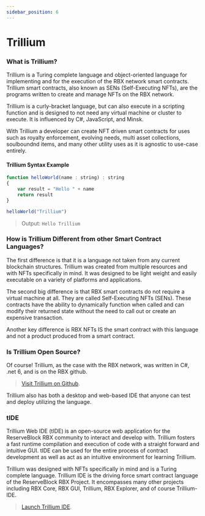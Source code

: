 ```yaml
---
sidebar_position: 6
---
```


# Trillium

### What is Trillium?

Trillium is a Turing complete language and object-oriented language for implementing and for the execution of the RBX network smart contracts. Trillium smart contracts, also known as SENs (Self-Executing NFTs), are the programs written to create and manage NFTs on the RBX network.

Trillium is a curly-bracket language, but can also execute in a scripting function and is designed to not need any virtual machine or cluster to execute. It is influenced by C#, JavaScript, and Minsk.

With Trillium a developer can create NFT driven smart contracts for uses such as royalty enforcement, evolving needs, multi asset collections, soulboundnd items, and many other utility uses as it is agnostic to use-case entirely. 

#### Trillium Syntax Example
```js
function helloWorld(name : string) : string
{
    var result = "Hello " + name
    return result
}

helloWorld("Trillium")
```
> Output: `Hello Trillium`

### How is Trillium Different from other Smart Contract Languages?

The first difference is that it is a language not taken from any current blockchain structures. Trillium was created from multiple resources and with NFTs specifically in mind. It was designed to be light weight and easily executable on a variety of platforms and applications.

The second big difference is that RBX smart contracts do not require a virtual machine at all. They are called Self-Executing NFTs (SENs). These contracts have the ability to dynamically function when called and can modify their returned state without the need to call out or create an expensive transaction.

Another key difference is RBX NFTs IS the smart contract with this language and not a product produced from a smart contract. 

### Is Trillium Open Source?

Of course! Trillium, as the case with the RBX network, was written in C#, .net 6, and is on the RBX github. 
> <a href="https://github.com/ReserveBlockIO/Trillium">Visit Trillium on Github</a>.

Trillium also has both a desktop and web-based IDE that anyone can test and deploy utilizing the language. 

### tIDE

Trillium Web IDE (tIDE) is an open-source web application for the ReserveBlock RBX community to interact and develop with. Trillium fosters a fast runtime compilation and execution of code with a straight forward and intuitive GUI. tIDE can be used for the entire process of contract development as well as act as an intuitive environment for learning Trillium.

Trillium was designed with NFTs specifically in mind and is a Turing complete language. Trillium IDE is the driving force smart contract language of the ReserveBlock RBX Project. It encompasses many other projects including RBX Core, RBX GUI, Trillium, RBX Explorer, and of course Trillium-IDE. 

> <a href="https://trillium.rbx.network">Launch Trillium IDE</a>.
